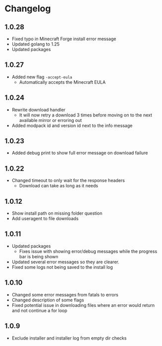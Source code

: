 # Changelog

## 1.0.28

- Fixed typo in Minecraft Forge install error message
- Updated golang to 1.25
- Updated packages

## 1.0.27

- Added new flag `-accept-eula`
  - Automatically accepts the Minecraft EULA

## 1.0.24

- Rewrite download handler
  - It will now retry a download 3 times before moving on to the next available mirror or erroring out
- Added modpack id and version id next to the info message

## 1.0.23

- Added debug print to show full error message on download failure

## 1.0.22

- Changed timeout to only wait for the response headers
  - Download can take as long as it needs

## 1.0.12
- Show install path on missing folder question
- Add useragent to file downloads

## 1.0.11
- Updated packages
  - Fixes issue with showing error/debug messages while the progress bar is being shown
- Updated several error messages so they are clearer.
- Fixed some logs not being saved to the install log

## 1.0.10
- Changed some error messages from fatals to errors
- Changed description of some flags
- Fixed potential issue in downloading files where an error would return and not continue a for loop

## 1.0.9
- Exclude installer and installer log from empty dir checks